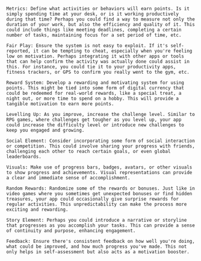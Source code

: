     Metrics: Define what activities or behaviors will earn points. Is it simply spending time at your desk, or is it working productively during that time? Perhaps you could find a way to measure not only the duration of your work, but also the efficiency and quality of it. This could include things like meeting deadlines, completing a certain number of tasks, maintaining focus for a set period of time, etc. 

    Fair Play: Ensure the system is not easy to exploit. If it's self-reported, it can be tempting to cheat, especially when you're feeling low on motivation. Perhaps integrating it with other apps or tools that can help confirm the activity was actually done could assist in this. For instance, you could tie it to your productivity apps, fitness trackers, or GPS to confirm you really went to the gym, etc.

    Reward System: Develop a rewarding and motivating system for using points. This might be tied into some form of digital currency that could be redeemed for real-world rewards, like a special treat, a night out, or more time to spend on a hobby. This will provide a tangible motivation to earn more points.

    Levelling Up: As you improve, increase the challenge level. Similar to RPG games, where challenges get tougher as you level up, your app could increase the difficulty level or introduce new challenges to keep you engaged and growing.

    Social Element: Consider incorporating some form of social interaction or competition. This could involve sharing your progress with friends, challenging each other to reach certain goals, or even global leaderboards.

    Visuals: Make use of progress bars, badges, avatars, or other visuals to show progress and achievements. Visual representations can provide a clear and immediate sense of accomplishment.

    Random Rewards: Randomize some of the rewards or bonuses. Just like in video games where you sometimes get unexpected bonuses or find hidden treasures, your app could occasionally give surprise rewards for regular activities. This unpredictability can make the process more exciting and rewarding.

    Story Element: Perhaps you could introduce a narrative or storyline that progresses as you accomplish your tasks. This can provide a sense of continuity and purpose, enhancing engagement.

    Feedback: Ensure there's consistent feedback on how well you're doing, what could be improved, and how much progress you've made. This not only helps in self-assessment but also acts as a motivation booster.
